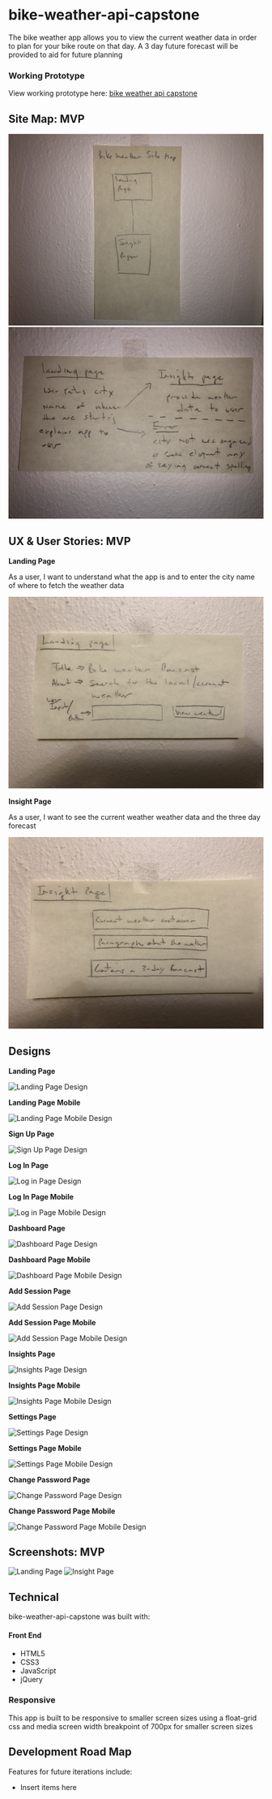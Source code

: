 # bike-weather-api-capstone

The bike weather app allows you to view the current weather data in order to plan for your bike route on that day. A 3 day future forecast will be provided to aid for future planning


### Working Prototype

View working prototype here: [bike weather api capstone](https://github.com/coryflad/bike-weather-api-capstone/.com/) 


## Site Map: MVP 

![Site Map](/github-images/site-map.jpg)
![User Flow](/github-images/user-flow.jpg)


## UX & User Stories: MVP

**Landing Page** 

As a user, I want to understand what the app is and to enter the city name of where to fetch the weather data

![Landing Page Design](/github-images/landing-page.jpg)


**Insight Page** 

As a user, I want to see the current weather weather data and the three day forecast

![Insight Page Design](/github-images/insight-page.jpg)


## Designs

**Landing Page** 

![Landing Page Design]()

**Landing Page Mobile** 

![Landing Page Mobile Design]()

**Sign Up Page** 

![Sign Up Page Design]()

**Log In Page** 

![Log in Page Design]()

**Log In Page Mobile** 

![Log in Page Mobile Design]()

**Dashboard Page** 

![Dashboard Page Design]()

**Dashboard Page Mobile** 

![Dashboard Page Mobile Design]()

**Add Session Page** 

![Add Session Page Design]()

**Add Session Page Mobile** 

![Add Session Page Mobile Design]()

**Insights Page** 

![Insights Page Design]()

**Insights Page Mobile** 

![Insights Page Mobile Design]()

**Settings Page** 

![Settings Page Design]()

**Settings Page Mobile** 

![Settings Page Mobile Design]()

**Change Password Page** 

![Change Password Page Design]()

**Change Password Page Mobile** 

![Change Password Page Mobile Design]()


## Screenshots: MVP

![Landing Page]()
![Insight Page]()

  
## Technical

bike-weather-api-capstone was built with: 

#### Front End

* HTML5
* CSS3
* JavaScript 
* jQuery 


### Responsive
This app is built to be responsive to smaller screen sizes using a float-grid css and media screen width breakpoint of 700px for smaller screen sizes


## Development Road Map
Features for future iterations include: 
- Insert items here


